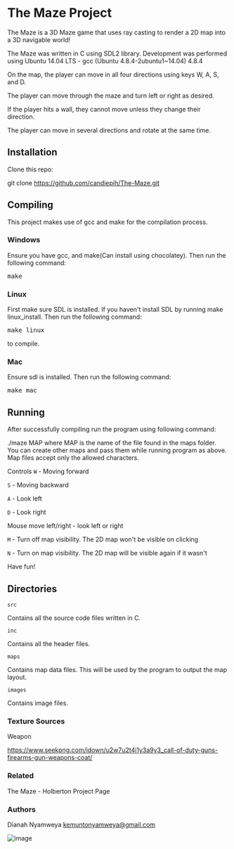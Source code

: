 # The Maze Project
The Maze is a 3D Maze game that uses ray casting to render a 2D map into a 3D navigable world!

The Maze was written in C using SDL2 library. Development was performed using Ubuntu 14.04 LTS - gcc (Ubuntu 4.8.4-2ubuntu1~14.04) 4.8.4

On the map, the player can move in all four directions using keys W, A, S, and D.

The player can move through the maze and turn left or right as desired.

If the player hits a wall, they cannot move unless they change their direction.

The player can move in several directions and rotate at the same time.

<strong><h2>Installation</h2></strong>

Clone this repo:

git clone https://github.com/candiepih/The-Maze.git

<strong><h2>Compiling</h2></strong>

This project makes use of gcc and make for the compilation process.

<strong><h3>Windows</h3></strong>
Ensure you have gcc, and make(Can install using chocolatey). Then run the following command:

<pre>make</pre>
<strong><h3>Linux</h3></strong>
First make sure SDL is installed. If you haven't install SDL by running make linux_install. Then run the following command:

<pre>make linux </pre>
to compile.

<strong><h3>Mac</h3></strong>
Ensure sdl is installed. Then run the following command:

<pre>make mac</pre>

<strong><h2>Running</h2></strong>

After successfully compiling run the program using following command:

./maze MAP
where MAP is the name of the file found in the maps folder. You can create other maps and pass them while running program as above. Map files accept only the allowed characters.

Controls
<code>W</code> - Moving forward

<code>S</code> - Moving backward

<code>A</code> - Look left

<code>D</code> - Look right

Mouse move left/right - look left or right

<code>M</code> - Turn off map visibility. The 2D map won't be visible on clicking

<code>N</code> - Turn on map visibility. The 2D map will be visible again if it wasn't

Have fun!

<strong><h2>Directories</h2></strong>
<code>src</code>

Contains all the source code files written in C.

<code>inc</code>

Contains all the header files.

<code>maps</code>

Contains map data files. This will be used by the program to output the map layout.

<code>images</code>

Contains image files.

<strong><h3>Texture Sources</h3></strong>
Weapon

https://www.seekpng.com/idown/u2w7u2t4i1y3a9y3_call-of-duty-guns-firearms-gun-weapons-coat/

<strong><h3>Related</h3></strong>
The Maze - Holberton Project Page

<strong><h3>Authors</h3></strong>
Dianah Nyamweya kemuntonyamweya@gmail.com

![image](https://github.com/kemunto-97/Maze-Project/assets/85859798/8cf8b16f-4525-4aac-bec6-39d445365ff9)

